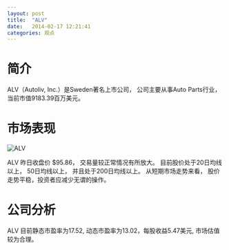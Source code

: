 ```yaml
---
layout: post
title:  "ALV"
date:   2014-02-17 12:21:41
categories: 观点
---
```


# 简介
ALV（Autoliv, Inc.）是Sweden著名上市公司，
公司主要从事Auto Parts行业，当前市值9183.39百万美元。

# 市场表现

![ALV](http://finviz.com/chart.ashx?t=ALV&ty=c&ta=1&p=d&s=l)

ALV 昨日收盘价 $95.86，
交易量较正常情况有所放大。
目前股价处于20日均线以上，
50日均线以上，
并且处于200日均线以上。
从短期市场走势来看，
股价走势平稳，投资者应减少无谓的操作。

# 公司分析
ALV 目前静态市盈率为17.52, 动态市盈率为13.02，每股收益5.47美元,
市场估值较为合理。
